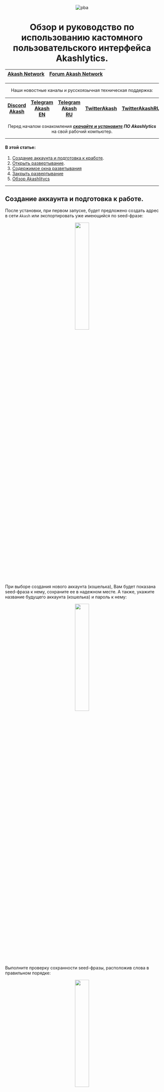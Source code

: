 <div align="center">
  
![pba](https://user-images.githubusercontent.com/23629420/163564929-166f6a01-a6e2-4412-a4e9-40e54c821f05.png)
# Обзор и руководство по использованию кастомного пользовательского интерфейса Akashlytics.

  </div>
  
<div align="center">

| [Akash Network](https://akash.network/) | [Forum Akash Network](https://forum.akash.network/) | 
|:--:|:--:|
___

Наши новостные каналы и русскоязычная техническая поддержка:

| [Discord Akash](https://discord.gg/WR56y8Wt) | [Telegram Akash EN](https://t.me/AkashNW) | [Telegram Akash RU](https://t.me/akash_ru) | [TwitterAkash](https://twitter.com/akashnet_) | [TwitterAkashRU](https://twitter.com/akash_ru) |
|:--:|:--:|:--:|:--:|:--:|

Перед началом ознакомления ***[скачайте и установите](https://akashlytics.com/deploy) ПО Akashlytics*** на свой рабочий компьютер.
  
</div>

___

#### В этой статье:
1. [Создание аккаунта и подготовка к кработе](https://github.com/Dimokus88/guides/blob/main/Akashlytics/RU-guide.md#%D1%81%D0%BE%D0%B7%D0%B4%D0%B0%D0%BD%D0%B8%D0%B5-%D0%B0%D0%BA%D0%BA%D0%B0%D1%83%D0%BD%D1%82%D0%B0-%D0%B8-%D0%BF%D0%BE%D0%B4%D0%B3%D0%BE%D1%82%D0%BE%D0%B2%D0%BA%D0%B0-%D0%BA-%D1%80%D0%B0%D0%B1%D0%BE%D1%82%D0%B5).
2. [Открыть развертывание](https://github.com/Dimokus88/guides/blob/main/Akashlytics/RU-guide.md#%D1%82%D0%B5%D1%81%D1%82%D0%BE%D0%B2%D0%BE%D0%B5-%D1%80%D0%B0%D0%B7%D0%B2%D0%B5%D1%80%D1%82%D1%8B%D0%B2%D0%B0%D0%BD%D0%B8%D0%B5).
3. [Содержимое окна разветывания](https://github.com/Dimokus88/guides/blob/main/Akashlytics/RU-guide.md#%D1%81%D0%BE%D0%B4%D0%B5%D1%80%D0%B6%D0%B8%D0%BC%D0%BE%D0%B5-%D0%BE%D0%BA%D0%BD%D0%B0-%D1%80%D0%B0%D0%B7%D0%B2%D0%B5%D1%80%D1%82%D1%8B%D0%B2%D0%B0%D0%BD%D0%B8%D1%8F)
4. [Закрыть развертывание](https://github.com/Dimokus88/guides/blob/main/Akashlytics/RU-guide.md#%D0%B7%D0%B0%D0%BA%D1%80%D1%8B%D1%82%D1%8C-%D1%80%D0%B0%D0%B7%D0%B2%D0%B5%D1%80%D1%82%D1%8B%D0%B2%D0%B0%D0%BD%D0%B8%D0%B5)
5. [Обзор Akashlitycs](https://github.com/Dimokus88/guides/blob/main/Akashlytics/RU-guide.md#%D0%BE%D0%B1%D0%B7%D0%BE%D1%80-%D1%84%D1%83%D0%BD%D0%BA%D1%86%D0%B8%D0%BE%D0%BD%D0%B0%D0%BB%D0%B0-akashlytics)

___

## Создание аккаунта и подготовка к работе.

После установки, при первом запуске, будет предложено создать адрес в сети ```Akash``` или экспортировать уже имеющийся по seed-фразе:

<p align="center"><img src="https://user-images.githubusercontent.com/23629420/179983489-a8b76248-edea-4356-8e87-3ec2761ae8b8.png" width=30% </p>

При выборе создания нового аккаунта (кошелька), Вам будет показана seed-фраза к нему, сохраните ее в надежном месте. А также, укажите название будущего аккаунта (кошелька) и пароль к нему:
  
<p align="center"><img src="https://user-images.githubusercontent.com/23629420/179984081-47586ff3-76bb-4951-9c44-50e68e95fac9.png" width=30% </p>

Выполните проверку сохранности seed-фразы, расположив слова в правильном порядке:
  
<p align="center"><img src="https://user-images.githubusercontent.com/23629420/179984518-4d68dba5-2914-40e5-a8d1-8c193c7db6f3.png" width=30% </p>

Готово, аккаунт успешно создан!
  
   Токен АКТ можно пробрести на биржах ```Gate```, ```AsendeX```, ```Osmosis``` . Следует учитывать, что при каждом развертывании на счете блокируются ***5 AKT*** + требуется небольшое количество AKT для оплаты газа. Таким образом, для теста достаточно пополнить счет на ***6 АКТ***.
  
 В примере я пополню тестовый счет ```akash1wnejkh7vfjxcavmt43dratujdw5vkzynt94zrg``` на ***6 АКТ***.

Счет пополнен, теперь необходимо запросить и установить локально сертификат из блокчейна, для этого справа вверху нажмите ***CREATE CERTIFICATE***
  
<p align="center"><img src="https://user-images.githubusercontent.com/23629420/179985902-ac2a82cd-522c-4a24-b1d6-6f5c16f24fbe.png" width=60% </p>

Введите пароль указанный при ***создании аккаунта***:

<p align="center"><img src="https://user-images.githubusercontent.com/23629420/179986384-90fc70fe-3c6e-4a71-8592-ccd2d04dcb7c.png" width=30% </p>

Выберите комисиию за транзакцию и поддтвердите транзакцию:
  
<p align="center"><img src="https://user-images.githubusercontent.com/23629420/179986643-a41816cc-5338-4036-8fa6-b4a2ceabdf54.png" width=30% </p>

Сертификат создан, Вы можете его увидеть в правом верхнем углу окна:
  
<p align="center"><img src="https://user-images.githubusercontent.com/23629420/179986849-36066744-450f-440a-a392-542afcc3b883.png" width=50% </p>

Подготовка завершена, теперь сделаем тестовое разветывание.

[Вернуться к содержанию.](https://github.com/Dimokus88/guides/blob/main/Akashlytics/RU-guide.md#%D0%B2-%D1%8D%D1%82%D0%BE%D0%B9-%D1%81%D1%82%D0%B0%D1%82%D1%8C%D0%B5)
  
___

## Тестовое развертывание

В ***Akashlytics*** есть готовые файлы ***манифеста (deploy.yml)***, они находятся во вкладке ```Templates```, ознакомьтесь с предложением готовых решений: 
  
<p align="center"><img src="https://user-images.githubusercontent.com/23629420/179993135-a0b5f5d1-8236-41f1-886b-8bfe664c8358.png" width=60% </p>

Развернем всем известную игру ***Super Mario***, для этого выберем соответствующий раздел в ```Templeates``` и нажмем на ```Super Mario```:
  
<p align="center"><img src="https://user-images.githubusercontent.com/23629420/179993710-bdf5464e-a8cf-4426-857a-92ae80d7f3c7.png" width=60% </p>

Нажимаем ***Deploy***: 
  
<p align="center"><img src="https://user-images.githubusercontent.com/23629420/179993892-8a2b96bb-b529-46f7-92bb-2f5e34ac3c87.png" width=60% </p>

***Akashlytics*** быстро проверяет наличие сертификата и ***5 АКТ*** на балансе, и открывает заполненное окно ***манифеста (deploy.yml)***, остановимся на содержимом манифеста:
  
<p align="center"><img src="https://user-images.githubusercontent.com/23629420/179994491-9ddb00f5-14ea-4430-ae43-1d23e406c854.png" width=60% </p>

Здесь обратите внимание на:

Раздел ```services``` (строки 4-11). В строке 6 указан образ в ***Docker hub*** из которого будет развернут контейнер, в нашем случае это ```pengbai/docker-supermario```. Подраздел ***expose*** отвечает за открытия и переадресацию портов. В нашем случае порт 8080 представляем, как 80 внешний.

Раздел ```profiles``` (строки 13-22) здесь в подразделе ```resources``` мы указываем арендуемые характеристики оборудования под наш контейнер с игрой ***Super Mario***. В нашем случае это ```1 cpu, 512 мб ОЗУ и 512мб жесткого диска```. Задайте ввеху имя развертывания и нажимите ***CREATE DEPLOYMENT***.
  
<p align="center"><img src="https://user-images.githubusercontent.com/23629420/179996364-3f4591e3-731c-41b3-91ae-d580fc6bad8e.png" width=30% </p>

Депонируем ***5 АКТ*** из нашего счета, нажимаем ```DEPOSIT```:
  
<p align="center"><img src="https://user-images.githubusercontent.com/23629420/179996501-52b33027-2be4-4791-b238-93ca79de8e47.png" width=30% </p>

Устанавливаем размер комиссии за транpакцию и подтверждаем ее. На данном этапе мы отправили в сеть запрос на мощности для нашего конетйнера с игрой. Нам остается дождаться ответа от провайдеров с их предложениями и ценами. ***Обратите внимание, у Вас со счет были депонированы 5 АКТ***.
  
<p align="center"><img src="https://user-images.githubusercontent.com/23629420/179997193-2c4793bf-392f-4d7d-81a9-8e1326083cf2.png" width=30% </p>

Выбираем провайдера и нажимаем ```ACCEPT BID```, еще раз устанавливаем комиссию для транзакиции и подтверждаем ее. Дожидаемся развертки контейнера. После того, как контейнер развернут, перейдите на вкладку ```LEASES```.
 
<p align="center"><img src="https://user-images.githubusercontent.com/23629420/179997878-7d6eb433-24ef-4b67-b829-d47c858553bd.png" width=30% </p>

Здесь доступна информация о Вашем провайдере, стоимости аренды, а также индивидуальная ссылка на Ваше развертывание. Нажмите на нее.
  
<p align="center"><img src="https://user-images.githubusercontent.com/23629420/179998220-473b42ec-144f-4bff-b640-801fc727983b.png" width=60% </p>

Отлично! Похоже, Вы развернули игру в Akash Network! Но Вам же нужно нечто большее, чем игра? Тогда перейдите к разделу описания функционала ***Akashlytics*** =)
  
[Вернуться к содержанию.](https://github.com/Dimokus88/guides/blob/main/Akashlytics/RU-guide.md#%D0%B2-%D1%8D%D1%82%D0%BE%D0%B9-%D1%81%D1%82%D0%B0%D1%82%D1%8C%D0%B5)
  
___  
  
## Содержимое окна развертывания

Во вкладке ```Dashboard``` отображаются Ваши активные разветывания, зайдите в него.
  
<p align="center"><img src="https://user-images.githubusercontent.com/23629420/180011860-0b25c946-c681-42e5-92eb-53685e42233c.png" width=60% </p>

Как узнали раннее, во вкладке ```LEASES``` содержится общая информация о развертывании - провайдер, ресурсы, переадресованный порты и ссылки.
  
<p align="center"><img src="https://user-images.githubusercontent.com/23629420/180012152-b6245abd-6be0-4030-ba1f-be4a9c9c2339.png" width=60% </p>

Во вкладке ```LOGS``` есть еще 2 подраздела, это подраздел ```LOGS``` - здесь отображаются логи ***ВНУТРИ*** контейнера (нажав кнопку ```DOWNLOADS LOGS```, можно их скачать в файл):

<p align="center"><img src="https://user-images.githubusercontent.com/23629420/180012615-25fd934f-b191-415a-9994-d9449bc71cdf.png" width=50% </p>

и подраздел ```EVENTS``` - здесь отображаются логи ***k8s*** и процесс скачивания и старта Вашего образа:
  
<p align="center"><img src="https://user-images.githubusercontent.com/23629420/180013447-fc46589d-70df-486e-92cd-9cad9571824a.png" width=50% </p>

На вкладке ```SHELL``` можете использовать некоторые ***НЕ интерактивные*** команды внутри контейнера
  
<p align="center"><img src="https://user-images.githubusercontent.com/23629420/180014038-5a6157d5-8329-4ffd-8feb-a3414050434e.png" width=50% </p>

Вкладка ```UPDATE``` содержит текущий ***манифест (deploy.yml)***, здесь Вы можете добавить переменные или изменить версию образа, в этом случае контейнер будет перезапущен. ***(ВАЖНО! Нельзя изменить ресурсы! Для этого надо закрыть равертывание и развернуть заново!).***
  
<p align="center"><img src="https://user-images.githubusercontent.com/23629420/180014538-95597f58-1d4b-4bc7-9ed4-eba9339b3a58.png" width=50% </p>

Вкладка ```RAW DATA``` содержит ```JSON``` информацию из блокчейна ```AKASH```
  
<p align="center"><img src="https://user-images.githubusercontent.com/23629420/180014764-02b11971-e727-4156-8eb6-5e1900f2f1f1.png" width=50% </p>

[Вернуться к содержанию.](https://github.com/Dimokus88/guides/blob/main/Akashlytics/RU-guide.md#%D0%B2-%D1%8D%D1%82%D0%BE%D0%B9-%D1%81%D1%82%D0%B0%D1%82%D1%8C%D0%B5)

___
  
 
## Закрыть развертывание

Чтобы закрыть развертывание, необходимо в контекстном меню нажать ```CLOSE``` и подтвердить транзакцию

<p align="center"><img src="https://user-images.githubusercontent.com/23629420/180015653-5471583b-51fa-4940-819e-79d1d518b826.png" width=60% </p>
  
<p align="center"><img src="https://user-images.githubusercontent.com/23629420/180015752-d304b327-45fc-4629-93f2-7e79c0505931.png" width=30% </p>


После закрытия развертывание остаток ***АКТ*** вернется на Ваш основной счет.
  
<p align="center"><img src="https://user-images.githubusercontent.com/23629420/180015965-c3044adc-4352-428c-9d1e-cec2f3e38ae9.png" width=60% </p>


[Вернуться к содержанию.](https://github.com/Dimokus88/guides/blob/main/Akashlytics/RU-guide.md#%D0%B2-%D1%8D%D1%82%D0%BE%D0%B9-%D1%81%D1%82%D0%B0%D1%82%D1%8C%D0%B5)

___

  
### Обзор функционала Akashlytics.
  
***Dashboard*** - здесь указаны актуальные параметры Вашего счета(1), текущее состояние аренды в сети(2) и Ваши активные развертивания(3).
  
<p align="center"><img src="https://user-images.githubusercontent.com/23629420/180029956-c9c5ac9f-ee58-4242-ab3b-82c374ee7379.png" width=60% </p>

***Deployments*** - все, когда-либо созданные, разветывания на Вашем адресе, включая не активные.
  
  <p align="center"><img src="https://user-images.githubusercontent.com/23629420/180030091-a9ccf0ee-ecbf-4d18-a005-17bb09ab9cd9.png" width=60% </p>

***Templates*** - готовые решения для развертываний, игры, БД, конструкторы сайтов, майнер и т.д..
    
  <p align="center"><img src="https://user-images.githubusercontent.com/23629420/180030306-92134590-17c3-4bf0-9032-79245425755f.png" width=60% </p>
  
***Provider*** - список существующих провайдеров в маркетплейсе Akash Network с параметрами их оборудования.
    
 <p align="center"><img src="https://user-images.githubusercontent.com/23629420/180030505-c704159c-6820-4d86-8ea6-66c5eedb71b5.png" width=60% </p> 

***Settings*** - настройка RPC ноды приложения (1). Так же доступно быстрое переключение в поле вверху окна (2).
   
<p align="center"><img src="https://user-images.githubusercontent.com/23629420/180031581-545f3439-702d-45e2-8d53-3d4f97d845ce.png" width=60% </p>
  
[Вернуться к содержанию.](https://github.com/Dimokus88/guides/blob/main/Akashlytics/RU-guide.md#%D0%B2-%D1%8D%D1%82%D0%BE%D0%B9-%D1%81%D1%82%D0%B0%D1%82%D1%8C%D0%B5)

___
